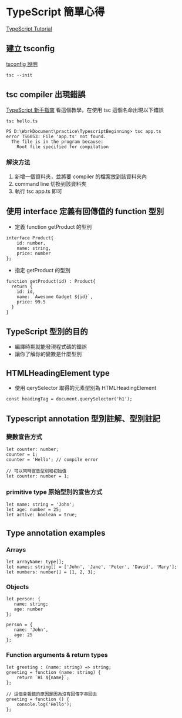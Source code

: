 # TypeScript  簡單心得

[TypeScript Tutorial](https://www.typescripttutorial.net/)

## 建立 tsconfig
[tsconfig 說明](https://zhongsp.gitbooks.io/typescript-handbook/content/doc/handbook/tsconfig.json.html)
```
tsc --init
```

## tsc compiler 出現錯誤

[TypeScript 新手指南](https://willh.gitbook.io/typescript-tutorial/) 看這個教學，在使用 tsc 這個名命出現以下錯誤

```
tsc hello.ts
```

```
PS D:\WorkDocument\practice\TypescriptBeginning> tsc app.ts
error TS6053: File 'app.ts' not found.
  The file is in the program because:
    Root file specified for compilation

```

### 解決方法
1. 新增一個資料夾，並將要 compiler 的檔案放到該資料夾內
2. command line 切換到該資料夾
3. 執行 tsc app.ts 即可



## 使用 interface 定義有回傳值的 function 型別

* 定義 function getProduct 的型別
```
interface Product{
    id: number,
    name: string,
    price: number
};
```

* 指定 getProduct 的型別
```
function getProduct(id) : Product{
  return {
    id: id,
    name: `Awesome Gadget ${id}`,
    price: 99.5
  }
}
```
## TypeScript 型別的目的
* 編譯時期就能發現程式碼的錯誤
* 讓你了解你的變數是什麼型別

## HTMLHeadingElement type
* 使用 qerySelector 取得的元素型別為 HTMLHeadingElement
```
const headingTag = document.querySelector('h1');
```

## Typescript annotation 型別註解、型別註記

### 變數宣告方式

```
let counter: number;
counter = 1;
counter = 'Hello'; // compile error 

// 可以同時宣告型別和初始值
let counter: number = 1;
```
### primitive type 原始型別的宣告方式

```
let name: string = 'John';
let age: number = 25;
let active: boolean = true;
```

## Type annotation examples

### Arrays

```
let arrayName: type[];
let names: string[] = ['John', 'Jane', 'Peter', 'David', 'Mary'];
let numbers: number[] = [1, 2, 3];
```

### Objects

```
let person: {
   name: string;
   age: number
};

person = {
   name: 'John',
   age: 25
};
```

### Function arguments & return types

```
let greeting : (name: string) => string;
greeting = function (name: string) {
    return `Hi ${name}`;
};

// 這個會報錯的原因是因為沒有回傳字串回去
greeting = function () {
    console.log('Hello');
};

```